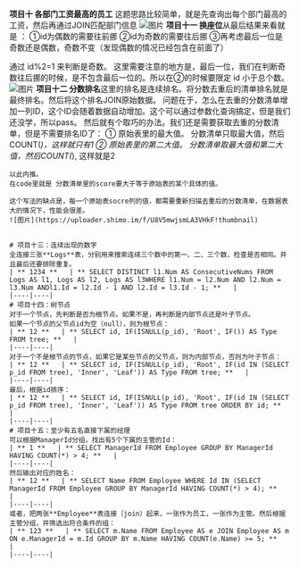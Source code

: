**项目十 各部门工资最高的员工** 这题思路比较简单，就是先查询出每个部门最高的工资，然后再通过JOIN匹配部门信息
![图片](https://uploader.shimo.im/f/9TSIgkUydF4WWM0q!thumbnail)
**项目十一 换座位**从最后结果来看就是 ：
①id为偶数的需要往前挪
②id为奇数的需要往后挪
③再考虑最后一位是奇数还是偶数，奇数不变（发现偶数的情况已经包含在前面了）

通过 id%2=1 来判断是奇数。
这里需要注意的地方是，最后一位，我们在判断奇数往后挪的时候，是不包含最后一位的。所以在②的时候要限定 id 小于总个数。
![图片](https://uploader.shimo.im/f/z3DYFQLDxDMtMkZ3!thumbnail)
**项目十二 分数排名**这里的排名是连续排名。将分数去重后的清单排名就是最终排名。然后将这个排名JOIN原始数据。
问题在于，怎么在去重的分数清单增加一列ID，这个ID会随着数据自动增加。这个可以通过参数化查询搞定，但是我们还没学，所以pass。
然后就有个取巧的办法。我们还是需要获取去重的分数清单，但是不需要排名ID了：
①  原始表里的最大值。 分数清单只取最大值，然后COUNT(*)，这样就只有1
②  原始表里的第二大值。 分数清单取最大值和第二大值，然后COUNT(*), 这样就是2
```
以此内推。
在code里就是 分数清单里的score要大于等于原始表的某个具体的值。

这个写法的缺点是，每一个原始表socre列的值，都需要重新扫描去重后的分数清单，在数据表大的情况下，性能会很差。
![图片](https://uploader.shimo.im/f/U8V5mwjsmLA3VHkF!thumbnail)


# 项目十三：连续出现的数字
全连接三张**Logs**表，分别用来搜索连续三个数中的第一、二、三个数，检查是否相同。并且最后还要排除重复。
| ** 1234 **   | ** SELECT DISTINCT l1.Num AS ConsecutiveNums FROM  Logs AS l1, Logs AS l2, Logs AS l3WHERE l1.Num = l2.Num AND l2.Num = l3.Num ANDl1.Id = l2.Id - 1 AND l2.Id = l3.Id - 1; **   | 
|----|----|
# 项目十四：树节点
对于一个节点，先判断是否为根节点。如果不是，再判断是内部节点还是叶子节点。
如果一个节点的父节点id为空（null），则为根节点：
| ** 12 **   | ** SELECT id, IF(ISNULL(p_id), 'Root', IF()) AS Type FROM tree; **   | 
|----|----|
对于一个不是根节点的节点，如果它是某些节点的父节点，则为内部节点，否则为叶子节点：
| ** 12 **   | ** SELECT id, IF(ISNULL(p_id), 'Root', IF(id IN (SELECT p_id FROM tree), 'Inner', 'Leaf')) AS Type FROM tree; **   | 
|----|----|
最后，根据id排序：
| ** 12 **   | ** SELECT id, IF(ISNULL(p_id), 'Root', IF(id IN (SELECT p_id FROM tree), 'Inner', 'Leaf')) AS Type FROM tree ORDER BY id; **   | 
|----|----|
# 项目十五：至少有五名直接下属的经理
可以根据ManagerId分组，找出有5个下属的主管的Id：
| ** 1 **   | ** SELECT ManagerId FROM Employee GROUP BY ManagerId HAVING COUNT(*) > 4; **   | 
|----|----|
然后输出对应的姓名：
| ** 12 **   | ** SELECT Name FROM Employee WHERE Id IN (SELECT ManagerId FROM Employee GROUP BY ManagerId HAVING COUNT(*) > 4); **   | 
|----|----|
或者，把两张**Employee**表连接（join）起来，一张作为员工，一张作为主管。然后根据主管分组，并筛选出符合条件的组：
| ** 123 **   | ** SELECT m.Name FROM Employee AS e JOIN Employee AS m ON e.ManagerId = m.Id GROUP BY m.Name HAVING COUNT(e.Name) >= 5; **   | 
|----|----|

